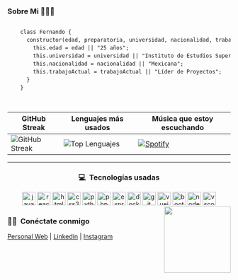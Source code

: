 <h3>Sobre Mi 👨🏻‍💻</h3>

<div style="display: flex; align-items: center;">
  <pre style="font-size: 12px; line-height: 1.5;">
    class Fernando {
      constructor(edad, preparatoria, universidad, nacionalidad, trabajoActual) {
        this.edad = edad || "25 años";
        this.universidad = universidad || "Instituto de Estudios Superiores del Estado";
        this.nacionalidad = nacionalidad || "Mexicana";
        this.trabajoActual = trabajoActual || "Líder de Proyectos";
      }
    }
  </pre>
</div>






| GitHub Streak | Lenguajes más usados | Música que estoy escuchando |
| ------------- | -------------------- | ----------------------- |
| ![GitHub Streak](https://streak-stats.demolab.com?user=Fernando-Cortez-Garcia&locale=es&mode=daily&theme=dark&hide_border=false&border_radius=5) | ![Top Lenguajes](https://github-readme-stats.vercel.app/api/top-langs?username=Fernando-Cortez-Garcia&locale=es&hide_title=false&layout=compact&card_width=320&langs_count=5&theme=dark&hide_border=false) | [![Spotify](https://spotify-recently-played-readme.vercel.app/api?user=dxehge26ljr6x2sifaahda0gb)](https://open.spotify.com/user/FernandoCortezG) |
</div><hr>

<h3 align="center">💻 &nbsp;Tecnologías usadas</h3>

<div align="center">
    <img src="https://cdn.jsdelivr.net/gh/devicons/devicon/icons/javascript/javascript-original.svg" height="30" alt="javascript logo" />
    <img src="https://cdn.jsdelivr.net/gh/devicons/devicon/icons/react/react-original.svg" height="30" alt="react logo" />
    <img src="https://cdn.jsdelivr.net/gh/devicons/devicon/icons/html5/html5-original.svg" height="30" alt="html5 logo" />
    <img src="https://cdn.jsdelivr.net/gh/devicons/devicon/icons/css3/css3-original.svg" height="30" alt="css3 logo" />
    <img src="https://cdn.jsdelivr.net/gh/devicons/devicon/icons/python/python-original.svg" height="30" alt="python logo" />
    <img src="https://cdn.jsdelivr.net/gh/devicons/devicon/icons/php/php-original.svg" height="30" alt="php logo" />
    <img src="https://cdn.jsdelivr.net/gh/devicons/devicon/icons/express/express-original-wordmark.svg" height="30" alt="express logo" />
    <img src="https://cdn.jsdelivr.net/gh/devicons/devicon/icons/docker/docker-original.svg" height="30" alt="docker logo" />
    <img src="https://cdn.jsdelivr.net/gh/devicons/devicon/icons/git/git-original.svg" height="30" alt="git logo" />
    <img src="https://cdn.jsdelivr.net/gh/devicons/devicon/icons/vuejs/vuejs-original.svg" height="30" alt="vuejs logo" />
    <img src="https://cdn.jsdelivr.net/gh/devicons/devicon/icons/bootstrap/bootstrap-original.svg" height="30" alt="bootstrap logo" />
    <img src="https://cdn.jsdelivr.net/gh/devicons/devicon/icons/nodejs/nodejs-original.svg" height="30" alt="nodejs logo" />
    <img src="https://cdn.jsdelivr.net/gh/devicons/devicon/icons/vscode/vscode-original.svg" height="30" alt="vscode logo" />
</div>

<img align="right" height="150" src="https://64.media.tumblr.com/5a187150bc996e22375c7701e9859436/tumblr_nuzdzwxkgF1ufev0ao1_250.gif"  />

<h3>🤝🏻 &nbsp;Conéctate conmigo</h3>

<p>
  <a href="https://fernandocg.netlify.app/">Personal Web</a> |
  <a href="https://www.linkedin.com/in/fernando-cortez-garcia-8a4a61200/">Linkedin</a> |
  <a href="https://www.instagram.com/fernando_cortez_mx/">Instagram</a>
</p>
